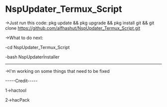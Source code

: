 # NspUpdater_Termux_Script

->Just run this code:
pkg update && pkg upgrade && pkg install git && git clone https://github.com/alfhashut/NspUpdater_Termux_Script.git 

->What to do next:

-cd NspUpdater_Termux_Script

-bash NspUpdaterİnstaller

-------------------------

->I'm working on some things that need to be fixed

-----Credit-----

1->hactool

2->hacPack
